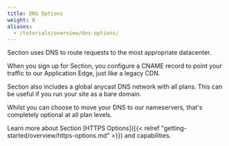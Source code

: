 ```yaml
---
title: DNS Options
weight: 8
aliases:
  - /tutorials/overview/dns-options/
---
```


Section uses DNS to route requests to the most appropriate datacenter.

When you sign up for Section, you configure a CNAME record to point your traffic to our Application Edge, just like a legacy CDN.

Section also includes a global anycast DNS network with all plans. This can be useful if you run your site as a bare domain.

Whilst you can choose to move your DNS to our nameservers, that's completely optional at all plan levels.

Learn more about Section [HTTPS Options]({{< relref "getting-started/overview/https-options.md" >}}) and capabilities.